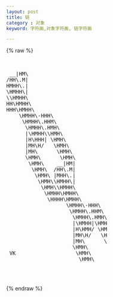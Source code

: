 ```yaml
---
layout: post
title: 链
category : 对象
keyword: 字符画,对象字符画, 链字符画

---
```

{% raw %}
<pre>


 __|HM\
/HH\.M|
HMHH\.|
\HMHH\|
\\HMHH\
HH\HMHH\
HHH\HMHH\
    \HMHH\-HHH\
     \HMHH\.HHM\
      \HMHH\.HMH\
      |\HMHH\\HMH\
      |H\HHH| \HMH\
      |MH\H/   \HMH\
      |MH\      \HMH\
      \HMH\      \HMH\
       \HMH\    __|HM|
        \HMH\  /HH\.M|
         \HMH\ |MHH\.|
          \HMH\\HMHH\|
           \HMH\\HMHH\
            \HMHH\HMHH\
             \HHHH\HMHH\
                   \HMHH\-HHH\
                    \HMHH\.HHM\
                     \HMHH\.HMH\
                     |\HMHH|\HMH
                     |H\HMH/ \HM
                     |MH\H/   \H
                     |MH\      \
                     \HMH\
 VK                   \HMH\
                       \HMH\


 </pre>
{% endraw %}
